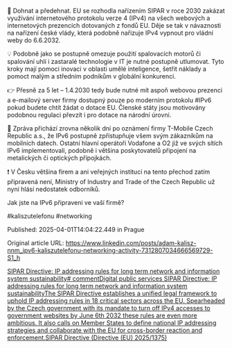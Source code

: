 🤯 Dohnat a předehnat. EU se rozhodla nařízením SIPAR v roce 2030 zakázat využívání internetového protokolu verze 4 (IPv4) na všech webových a internetových prezencích dotovaných z fondů EU. Děje se tak v návaznosti na nařízení české vlády, která podobně nařizuje IPv4 vypnout pro vládní weby do 6.6.2032.


💡 Podobně jako se postupně omezuje použití spalovacích motorů či spalování uhlí i zastaralé technologie v IT je nutné postupně utlumovat. Tyto kroky mají pomoci inovaci v oblasti umělé inteligence, šetřit náklady a pomoct malým a středním podnikům v globální konkurenci.


👉 Přesně za 5 let – 1.4.2030 tedy bude nutné mít aspoň webovou prezenci a e-mailový server firmy dostupný pouze po moderním protokolu #IPv6 pokud budete chtít žádat o dotace EU. Členské státy jsou motivovány podobnou regulaci převzít i pro dotace na národní úrovni.


🤔 Zpráva přichází zrovna několik dní po oznámení firmy T-Mobile Czech Republic a.s., že IPv6 postupně zpřístupňuje všem svým zákazníkům na mobilních datech. Ostatní hlavní operátoři Vodafone a O2 již ve svých sítích IPv6 implementovali, podobně i většina poskytovatelů připojení na metalických  či optických přípojkách.


❗ V Česku většina firem a ani veřejných institucí na tento přechod zatím připravená není, Ministry of Industry and Trade of the Czech Republic už nyní hlásí nedostatek odborníků.


Jak jste na IPv6 připraveni ve vaší firmě?


#kaliszutelefonu #networking


Published: 2025-04-01T14:04:22.449 in Prague

Original article URL: https://www.linkedin.com/posts/adam-kalisz-nnm_ipv6-kaliszutelefonu-networking-activity-7312807034666569729-S1_h

[SIPAR Directive: IP addressing rules for long term network and information system sustainability# commentDigital public services SIPAR Directive: IP addressing rules for long term network and information system sustainabilityThe SIPAR Directive establishes a unified legal framework to uphold IP addressing rules in 18 critical sectors across the EU. Spearheaded by the Czech government with its mandate to turn off IPv4 accesses to government websites by June 6th 2032 these rules are even more ambitious. It also calls on Member States to define national IP addressing strategies and collaborate with the EU for cross-border reaction and enforcement.SIPAR Directive (Directive (EU) 2025/1375)](./media/sipar-directive-joke.png)